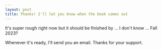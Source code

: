 ```yaml
---
layout: post
title: Thanks! I'll let you know when the book comes out
---
```


It's super rough right now but it should be finished by ... I don't know ... Fall 2023?

Whenever it's ready, I'll send you an email. Thanks for your support.
